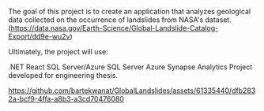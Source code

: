 The goal of this project is to create an application that analyzes geological data collected on the occurrence of landslides from NASA's dataset. (https://data.nasa.gov/Earth-Science/Global-Landslide-Catalog-Export/dd9e-wu2v)

Ultimately, the project will use:

.NET
React
SQL Server/Azure SQL Server
Azure Synapse Analytics
Project developed for engineering thesis.


https://github.com/bartekwanat/GlobalLandslides/assets/61335440/dfb2832a-bcf9-4ffa-a8b3-a3cd70476080

